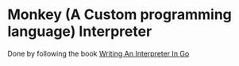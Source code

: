 # Monkey (A Custom programming language) Interpreter

Done by following the book [Writing An Interpreter In Go](https://interpreterbook.com/)
